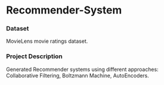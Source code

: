 # Recommender-System

### Dataset
MovieLens movie ratings dataset.

### Project Description
Generated Recommender systems using different approaches: Collaborative Filtering, Boltzmann Machine, AutoEncoders.
